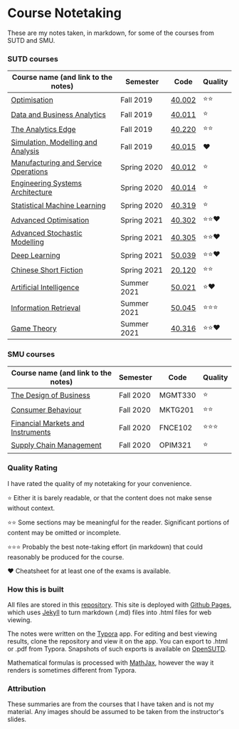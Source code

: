 # Course Notetaking
These are my notes taken, in markdown, for some of the courses from SUTD and SMU.



### SUTD courses

| Course name (and link to the notes)                          | Semester    | Code                                                         | Quality |
| ------------------------------------------------------------ | ----------- | ------------------------------------------------------------ | ------- |
| [Optimisation](./sutd-optimisation/README.md)                | Fall 2019   | [40.002](https://esd.sutd.edu.sg/courses/40002-optimisation/) | ⭐⭐      |
| [Data and Business Analytics](./sutd-data-and-business-analytics/README.md) | Fall 2019   | [40.011](https://esd.sutd.edu.sg/courses/40011-data-business-analytics/) | ⭐       |
| [The Analytics Edge](./sutd-the-analytics-edge/README.md)    | Fall 2019   | [40.220](https://esd.sutd.edu.sg/courses/40220-the-analytics-edge/) | ⭐⭐      |
| [Simulation, Modelling and Analysis](./sutd-simulation-modelling-analysis/README.md) | Fall 2019   | [40.015](https://esd.sutd.edu.sg/courses/40015-simulation-modelling-analysis/) | ❤️       |
| [Manufacturing and Service Operations](./sutd-manufacturing-and-service-operations/README.md) | Spring 2020 | [40.012](https://esd.sutd.edu.sg/courses/40012-manufacturing-and-service-operations/) | ⭐       |
| [Engineering Systems Architecture](./sutd-engineering-systems-architecture/README.md) | Spring 2020 | [40.014](https://esd.sutd.edu.sg/courses/40014-engineering-systems-architecture/) | ⭐       |
| [Statistical Machine Learning](./sutd-statistical-machine-learning/README.md) | Spring 2020 | [40.319](https://esd.sutd.edu.sg/courses/40319-statistical-and-machine-learning/) | ⭐       |
| [Advanced Optimisation](./sutd-advanced-optimisation/README.md) | Spring 2021 | [40.302](https://esd.sutd.edu.sg/courses/40302-advanced-topics-in-optimisation/) | ⭐⭐❤️     |
| [Advanced Stochastic Modelling](./sutd-advanced-stochastic-modelling/README.md) | Spring 2021 | [40.305](https://esd.sutd.edu.sg/courses/40305-advanced-topics-in-stochastic-modeling/) | ⭐⭐❤️     |
| [Deep Learning](./sutd-deep-learning/README.md)              | Spring 2021 | [50.039](https://istd.sutd.edu.sg/undergraduate/courses/50-039-theory-and-practice-of-deep-learning) | ⭐⭐❤️     |
| [Chinese Short Fiction](./sutd-chinese-short-fiction/README.md) | Spring 2021 | [20.120](https://hass.sutd.edu.sg/education/undergraduate-subjects/elective/02-120-history-traditional-chinese-short-fiction) | ⭐⭐      |
| [Artificial Intelligence](./sutd-artificial-intelligence/README.md) | Summer 2021 | [50.021](https://istd.sutd.edu.sg/undergraduate/courses/50021-artificial-intelligence) | ⭐❤️      |
| [Information Retrieval](./sutd-information-retrieval/README.md) | Summer 2021 | [50.045](https://istd.sutd.edu.sg/undergraduate/courses/50045-information-retrieval) | ⭐⭐⭐     |
| [Game Theory](./sutd-game-theory/README.md)                  | Summer 2021 | [40.316](https://esd.sutd.edu.sg/courses/40316-game-theory/) | ⭐⭐❤️     |



### SMU courses

| Course name (and link to the notes)                          | Semester  | Code    | Quality |
| ------------------------------------------------------------ | --------- | ------- | ------- |
| [The Design of Business](./smu-the-design-of-business/README.md) | Fall 2020 | MGMT330 | ⭐       |
| [Consumer Behaviour](./smu-consumer-behaviour/README.md)     | Fall 2020 | MKTG201 | ⭐⭐      |
| [Financial Markets and Instruments](./smu-financial-markets-and-instruments/README.md) | Fall 2020 | FNCE102 | ⭐⭐⭐     |
| [Supply Chain Management](./smu-supply-chain-management/README.md) | Fall 2020 | OPIM321 | ⭐       |



### Quality Rating

I have rated the quality of my notetaking for your convenience.

⭐ Either it is barely readable, or that the content does not make sense without context.

⭐⭐ Some sections may be meaningful for the reader. Significant portions of content may be omitted or incomplete.

⭐⭐⭐ Probably the best note-taking effort (in markdown) that could reasonably be produced for the course.

❤️ Cheatsheet for at least one of the exams is available.



### How this is built

All files are stored in this [repository](https://github.com/tonghuikang/notes). This site is deployed with [Github Pages](https://pages.github.com/), which uses [Jekyll](https://jekyllrb.com/) to turn markdown (.md) files into .html files for web viewing. 

The notes were written on the [Typora](https://typora.io/) app. For editing and best viewing results, clone the repository and view it on the app. You can export to .html or .pdf from Typora. Snapshots of such exports is available on [OpenSUTD](https://opensutd.org/course-notes/).

Mathematical formulas is processed with [MathJax](https://tonghuikang.github.io/mathjax-experiment/), however the way it renders is sometimes different from Typora.



### Attribution

These summaries are from the courses that I have taken and is not my material. Any images should be assumed to be taken from the instructor's slides.
